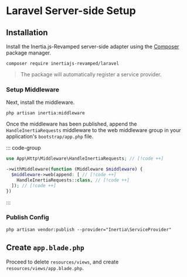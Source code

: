 # Laravel Server-side Setup

## Installation

Install the Inertia.js-Revamped server-side adapter using the [Composer](https://getcomposer.org/) package manager.

```shell
composer require inertiajs-revamped/laravel
```

> The package will automatically register a service provider.

### Setup Middleware

Next, install the middleware.

```shell
php artisan inertia:middleware
```

Once the middleware has been published, append the `HandleInertiaRequests` middleware to the web middleware group in your application's `bootstrap/app.php` file.

::: code-group

```php [bootstrap/app.php]
use App\Http\Middleware\HandleInertiaRequests; // [!code ++]

->withMiddleware(function (Middleware $middleware) {
  $middleware->web(append: [ // [!code ++]
    HandleInertiaRequests::class, // [!code ++]
  ]); // [!code ++]
})
```

:::

### Publish Config

```shell
php artisan vendor:publish --provider="Inertia\ServiceProvider"
```

## Create `app.blade.php`

Proceed to delete `resources/views`, and create `resources/views/app.blade.php`.
